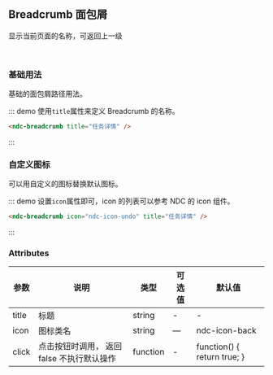 ## Breadcrumb 面包屑

显示当前页面的名称，可返回上一级

<br/>

### 基础用法

基础的面包屑路径用法。

::: demo 使用`title`属性来定义 Breadcrumb 的名称。
```html
<ndc-breadcrumb title="任务详情" />
```
:::

### 自定义图标

可以用自定义的图标替换默认图标。

::: demo 设置`icon`属性即可，icon 的列表可以参考 NDC 的 icon 组件。
```html
<ndc-breadcrumb icon="ndc-icon-undo" title="任务详情" />
```
:::

### Attributes
| 参数      | 说明    | 类型      | 可选值       | 默认值   |
|---------- |-------- |---------- |-------------  |-------- |
| title     | 标题   | string    |  -  |     -    |
| icon  | 图标类名 | string   |  —  |  ndc-icon-back  |
| click | 点击按钮时调用， 返回 false 不执行默认操作 | function | - | function() { return true; } |